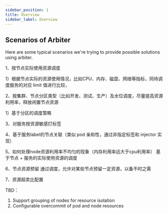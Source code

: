 ```yaml
---
sidebar_position: 1
title: Overview
sidebar_label: Overview
---
```

## Scenarios of Arbiter
Here are some typical scenarios we're trying to provide possible solutions using arbiter.

1、按节点实际使用资源调度

1）根据节点实际的资源使用情况，比如CPU、内存、磁盘、网络等指标，同待调度服务的对应 limit 值进行比较，

2、按集群、节点分区类型（比如开发、测试、生产）及水位调度，尽量提高资源利用率，释放闲置节点资源

1）基于分区的调度策略

3、对服务按资源敏感打标签

4、基于服务label的节点关联（类似 pod 亲和性，通过非指定标签和 injector 实现）

5、如何处理node资源利用率不均匀的现象（内存利用率远大于cpu利用率）
基于节点 + 服务的实际使用资源的调度

6、节点资源预留
通过调度，允许对某些节点预留一定资源，以备不时之需

7、资源超卖比配置

TBD：
1. Support grouping of nodes for resource isolation
2. Configurable overcommit of pod and node resources
